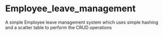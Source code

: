 # Employee_leave_management
A simple Employee leave management system which uses simple hashing and a scatter table to perform the CRUD operations
